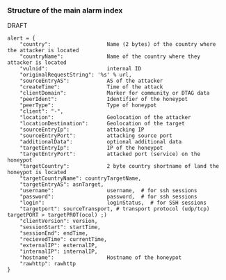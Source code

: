 ### Structure of the main alarm index ###

DRAFT

    alert = {
        "country":                  Name (2 bytes) of the country where the attacker is located
        "countryName":              Name of the country where they attacker is located
        "vulnid":                   internal ID
        "originalRequestString": '%s' % url,
        "sourceEntryAS":            AS of the attacker
        "createTime":               Time of the attack
        "clientDomain":             Marker for community or DTAG data
        "peerIdent":                Identifier of the honeypot
        "peerType":                 Type of honeypot
        "client": "-",
        "location":                 Geolocation of the attacker
        "locationDestination":      Geolocation of the target
        "sourceEntryIp":            attacking IP
        "sourceEntryPort":          attacking source port
        "additionalData":           optional additional data
        "targetEntryIp":            IP of the honeypot
        "targetEntryPort":          attacked port (service) on the honeypot
        "targetCountry":            2 byte country shortname of land the honeypot is located
        "targetCountryName": countryTargetName,
        "targetEntryAS": asnTarget,
        "username":                 username,  # for ssh sessions
        "password":                 password,  # for ssh sessions
        "login":                    loginStatus,  # for SSH sessions
        "targetport": sourceTransport, # transport protocol (udp/tcp) targetPORT > targetPROT(ocol) ;)
        "clientVersion": version,
        "sessionStart": startTime,
        "sessionEnd": endTime,
        "recievedTime": currentTime,
        "externalIP": externalIP,
        "internalIP": internalIP,
        "hostname":                 Hostname of the honeypot
        "rawhttp": rawhttp
    }

